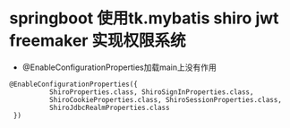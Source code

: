 # springboot 使用tk.mybatis shiro jwt freemaker 实现权限系统
-  @EnableConfigurationProperties加载main上没有作用
```
@EnableConfigurationProperties({
          ShiroProperties.class, ShiroSignInProperties.class,
          ShiroCookieProperties.class, ShiroSessionProperties.class,
          ShiroJdbcRealmProperties.class
 })
```
